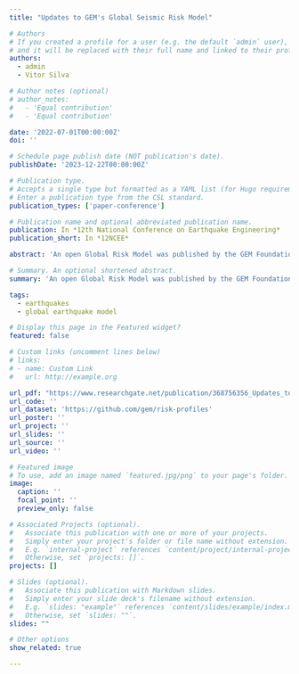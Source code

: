 ```yaml
---
title: "Updates to GEM's Global Seismic Risk Model"

# Authors
# If you created a profile for a user (e.g. the default `admin` user), write the username (folder name) here
# and it will be replaced with their full name and linked to their profile.
authors:
  - admin
  - Vitor Silva

# Author notes (optional)
# author_notes:
#   - 'Equal contribution'
#   - 'Equal contribution'

date: '2022-07-01T00:00:00Z'
doi: ''

# Schedule page publish date (NOT publication's date).
publishDate: '2023-12-22T00:00:00Z'

# Publication type.
# Accepts a single type but formatted as a YAML list (for Hugo requirements).
# Enter a publication type from the CSL standard.
publication_types: ['paper-conference']

# Publication name and optional abbreviated publication name.
publication: In *12th National Conference on Earthquake Engineering*
publication_short: In *12NCEE*

abstract: 'An open Global Risk Model was published by the GEM Foundation in 2018, a multi-year effort (2014-2018) made possible through bilateral collaborations and regional projects. This model encompassed a global mosaic of probabilistic seismic hazard models, a global exposure dataset, and a set of vulnerability models. These components were combined within the OpenQuake- engine to produce several seismic hazard and risk results, including seismic hazard maps for a set of return period and intensity measures, average annualized losses at the smallest administrative level for each country, and identification of the regions with the highest risk globally. Since its initial publication, several improvements have been made to each of the components (i.e., hazard, exposure, vulnerability, and risk). The key features of each revision are described in this paper, as well as a comparison of the differences in risk results between the 2018 model and today’s model.'

# Summary. An optional shortened abstract.
summary: 'An open Global Risk Model was published by the GEM Foundation in 2018, a multi-year effort (2014-2018) made possible through bilateral collaborations and regional projects. This model encompassed a global mosaic of probabilistic seismic hazard models, a global exposure dataset, and a set of vulnerability models. These components were combined within the OpenQuake- engine to produce several seismic hazard and risk results, including seismic hazard maps for a set of return period and intensity measures, average annualized losses at the smallest administrative level for each country, and identification of the regions with the highest risk globally. Since its initial publication, several improvements have been made to each of the components (i.e., hazard, exposure, vulnerability, and risk). The key features of each revision are described in this paper, as well as a comparison of the differences in risk results between the 2018 model and today’s model.' 

tags:
  - earthquakes
  - global earthquake model

# Display this page in the Featured widget?
featured: false

# Custom links (uncomment lines below)
# links:
# - name: Custom Link
#   url: http://example.org

url_pdf: "https://www.researchgate.net/publication/368756356_Updates_to_GEM's_Global_Seismic_Risk_Model"
url_code: ''
url_dataset: 'https://github.com/gem/risk-profiles'
url_poster: ''
url_project: ''
url_slides: ''
url_source: ''
url_video: ''

# Featured image
# To use, add an image named `featured.jpg/png` to your page's folder.
image:
  caption: ''
  focal_point: ''
  preview_only: false

# Associated Projects (optional).
#   Associate this publication with one or more of your projects.
#   Simply enter your project's folder or file name without extension.
#   E.g. `internal-project` references `content/project/internal-project/index.md`.
#   Otherwise, set `projects: []`.
projects: []

# Slides (optional).
#   Associate this publication with Markdown slides.
#   Simply enter your slide deck's filename without extension.
#   E.g. `slides: "example"` references `content/slides/example/index.md`.
#   Otherwise, set `slides: ""`.
slides: ""

# Other options
show_related: true

---
```

